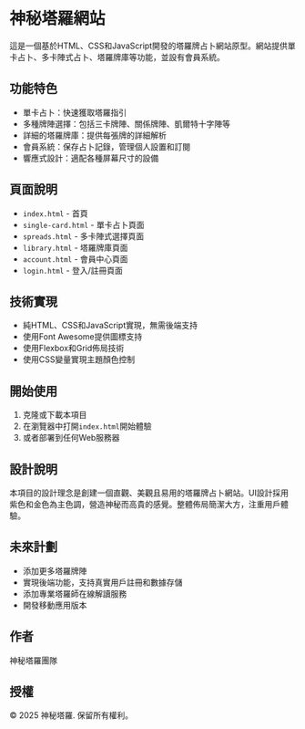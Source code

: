 # 神秘塔羅網站

這是一個基於HTML、CSS和JavaScript開發的塔羅牌占卜網站原型。網站提供單卡占卜、多卡陣式占卜、塔羅牌庫等功能，並設有會員系統。

## 功能特色

- 單卡占卜：快速獲取塔羅指引
- 多種牌陣選擇：包括三卡牌陣、關係牌陣、凱爾特十字陣等
- 詳細的塔羅牌庫：提供每張牌的詳細解析
- 會員系統：保存占卜記錄，管理個人設置和訂閱
- 響應式設計：適配各種屏幕尺寸的設備

## 頁面說明

- `index.html` - 首頁
- `single-card.html` - 單卡占卜頁面
- `spreads.html` - 多卡陣式選擇頁面
- `library.html` - 塔羅牌庫頁面
- `account.html` - 會員中心頁面
- `login.html` - 登入/註冊頁面

## 技術實現

- 純HTML、CSS和JavaScript實現，無需後端支持
- 使用Font Awesome提供圖標支持
- 使用Flexbox和Grid佈局技術
- 使用CSS變量實現主題顏色控制

## 開始使用

1. 克隆或下載本項目
2. 在瀏覽器中打開`index.html`開始體驗
3. 或者部署到任何Web服務器

## 設計說明

本項目的設計理念是創建一個直觀、美觀且易用的塔羅牌占卜網站。UI設計採用紫色和金色為主色調，營造神秘而高貴的感覺。整體佈局簡潔大方，注重用戶體驗。

## 未來計劃

- 添加更多塔羅牌陣
- 實現後端功能，支持真實用戶註冊和數據存儲
- 添加專業塔羅師在線解讀服務
- 開發移動應用版本

## 作者

神秘塔羅團隊

## 授權

© 2025 神秘塔羅. 保留所有權利。 
